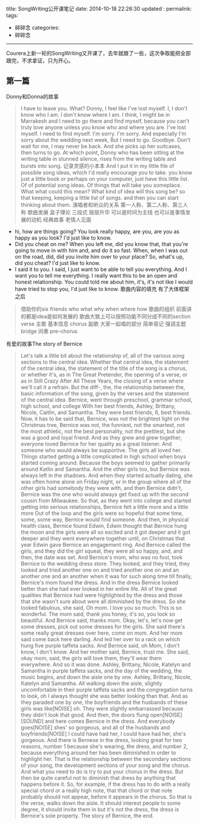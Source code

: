 title: SongWriting公开课笔记
date: 2014-10-18 22:26:30
updated	:
permalink:
tags:
- 碎碎念
categories:
- 碎碎念

---

Courera上新一轮的SongWriting又开课了，去年就跟了一些，这次争取能把全部跟完，不求拿证，只为开心。

## 第一篇
Donny和Donna的故事
> I have to leave you.
What?
Donny, I feel like I've lost myself. I, I don't know who I am. I don't know where I am. I think, I might be in Marrakesh and I need to go there and find myself, because
you can't truly love anyone unless you know who and where you are. I've lost myself. I need to find myself. I'm sorry. I'm sorry. And especially I'm sorry about the wedding next week, But I need to go.
Goodbye. Don't wait for me, I may never be back. And she picks up her suitcases, then turns to go.
At which point, Donny who has been sitting at the writing table in stunned silence, rises from the writing table and bursts into song.
记录灵感的小本本
>And I put it in my little file of possible song ideas, which I'd really encourage you to take. you know just a little book or perhaps on
your computer, just have this little list. Of of potential song ideas. Of things that will take you someplace. What what could this mean?
What kind of idea will this song be? so that keeping, keeping a little list of songs. and then you can start thinking about them.
演唱者和听众的关系
>第一人称、第二人称、第三人称
歌曲发展
>盒子理论 三段式 层层升华 可以是时间为主线 也可以是事情发展的动机
经典故事 老情人见面
*  hi, how are things going? You look really happy, are you, are you as happy as you look? I'd just like to know.
*  Did you cheat on me? When you left me, did you know that, that you're going to move in with him and, and do it so fast. When, when I was out on the road, did,
 did you invite him over to your place? So, what's up, did you cheat? I'd just like to know.
*   I said it to you. I said, I just want to be able to tell you everything. And I want you to tell me everything.
I really want this to be an open and honest relationship. You could told me about him, it's, it's not like I would have tried to stop you,
I'd just like to know.
歌曲内容的填充 有了大体框架之后
>借助你的six friends
who what why when where how
歌曲的组织 前面讲的都是idea是如何发展的  歌曲大致上可以按照功能不同分成不同的section
verse 主歌 基本信息
chorus 副歌 大家一起唱的部分 简单易记 强调主题
bridge 间奏
pre-chorus

有爱的故事The story of Bernice
>Let's talk a little bit about the relationship of, all of the various song sections to the central idea. Whether that central idea, the statement of the central idea, the statement of the title of the song is a chorus, or whether it's, as in The Great Pretender, the opening of a verse, or as in Still Crazy After All These Years, the closing of a verse where we'll call it a refrain. But the diff-, the, the relationship between the, basic information of the song, given by the verses and the statement of the central idea. Bernice, went through preschool, grammar school, high school, and college With her best friends, Ashley, Brittany, Nicole, Caitlin, and Samantha.
They were best friends, 6, best friends. Now, it has to be said that, Bernice, was not the brightest light on the Christmas
tree, Bernice was not, the funniest, not the smartest, not the most athletic, not the best personality, not the prettiest, but she was a good and loyal friend. And as they grew and grew together,
everyone loved Bernice for her quality as a great listener. And someone who would always be supportive.
The girls all loved her. Things started getting a little complicated in high school when boys started coming around. Because the boys seemed to gather primarily around Katlin and Samantha.
And the other girls too, but Bernice was always left in the shadows. And when they started actually dating, she was often home alone on Friday night,
or in the group where all of the other girls had somebody they were with, and then Bernice didn't, Bernice was the one who would always get fixed up with the
second cousin from Milwaukee. So that, as they went into college and started getting into serious relationships, Bernice felt a little more
and a little more Out of the loop and the girls were so hopeful that some time, some, some way, Bernice would find someone.
And then, in physical health class, Bernice found Edwin, Edwin thought that Bernice hung the moon and the girls were all so excited and it got deeper and it got deeper and they went everywhere
together until, on Christmas that year Edwin gave Bernice an engagement ring. And Bernice called the girls, and they
did the girl squeal, they were all so happy, and, and then, the date was set. And Bernice's mom, who was no fool, took Bernice to the wedding dress store.
They looked, and they tried, they looked and tried another one on and tried another one on and an another one and an another when it was for such along time
till finally, Bernice's mom found the dress. And in the dress Bernice looked better than she had ever looked in her entire life. All of the great qualities that Bernice
had were highlighted by the dress and those that she wasn't sure about were all diminished by the dress.
So she looked fabulous, she said, Oh mom. I love you so much. This is so wonderful. The mom said, thank you honey, it's so, you look so beautiful.
And Bernice said, thanks mom. Okay, let's, let's now get some dresses, pick out some dresses for the girls. She said there's some really great
dresses over here, come on mom. And her mom said come back here darling. And led her over to a rack on which hung five purple taffeta sacks.
And Bernice said, oh Mom, I don't know, I don't know. And her mother said, Bernice, trust me. She said, okay mom, said, the girls will love them, they'll wear them everywhere. And so it was done. Ashley, Brittany, Nicole, Katelyn and
Samantha in purple taffeta sacks, and the day of the wedding, the music begins, and down the aisle one by one. Ashley, Brittany, Nicole, Katelyn and
Samantha. All walking down the aisle, slightly uncomfortable in their purple taffeta sacks and the congregation turns to look, oh I always thought she was better
looking than that. And as they paraded one by one, the boyfriends and the husbands of these girls was like[NOISE] oh. They were slightly embarrassed because
they didn't look that good. And then, the doors flung open[NOISE][SOUND] and here comes Bernice in the dress. And everybody goes[NOISE] shes' so
gorgeous, and all of the husbands and boyfriends[NOISE] I could have had her, I could have had her, she's gorgeous.
And there is Bernese in the dress, looking great for two reasons, number 1 because she's wearing, the dress, and number 2, because everything around her
has been diminished in order to highlight her. That is the relationship between the secondary sections of your song, the development sections of your song and the
chorus. And what you need to do is try to put your chorus in the dress. But then be quite careful not to diminish that dress by anything that happens
before it. So, for example, if the dress has to do with a really special chord or a really high note, that that chord or that note probably should not appear, before it appears in the chorus. So that is the verse, walks down the
aisle. It should interest people to some degree, it should invite them in but it's not the dress, the dress is Bernice's sole property.
The story of Bernice, the end.

